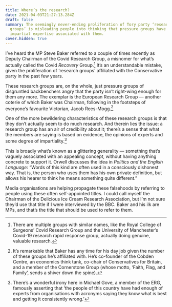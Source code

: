 ```yaml
---
title: Where’s the research?
date: 2021-04-03T21:27:13.284Z
draft: false
summary: The seemingly never-ending proliferation of Tory party ‘research
  groups’ is misleading people into thinking that pressure groups have some
  impartial expertise associated with them.
cover.hidden: true
---
```

I’ve heard the MP Steve Baker referred to a couple of times recently as Deputy Chairman of the Covid Research Group, a misnomer for what’s actually called the Covid _Recovery_ Group.[^1] It’s an understandable mistake, given the proliferation of ‘research groups’ affiliated with the Conservative party in the past few years.

These research groups are, on the whole, just pressure groups of disgruntled backbenchers angry that the party isn’t right-wing enough for them any more. The exemplar is the European Research Group — another coterie of which Baker was Chairman, following in the footsteps of everyone’s favourite Victorian, Jacob Rees-Mogg.[^2]

One of the more bewildering characteristics of these research groups is that they don’t actually seem to do much research. And therein lies the issue: a research group has an air of credibility about it; there’s a sense that what the members are saying is based on evidence, the opinions of experts and some degree of impartiality.[^3]

This is broadly what’s known as a glittering generality — something that’s vaguely associated with an appealing concept, without having anything concrete to support it. Orwell discusses the idea in _Politics and the English Language_: “Words of this kind are often used in a consciously dishonest way. That is, the person who uses them has his own private definition, but allows his hearer to think he means something quite different.”

Media organisations are helping propagate these falsehoods by referring to people using these often self-appointed titles. I could call myself the Chairman of the Delicious Ice Cream Research Association, but I’m not sure they’d use that title if I were interviewed by the BBC. Baker and his ilk are MPs, and that’s the title that should be used to refer to them.

[^1]:	There are multiple groups with similar names, like the Royal College of Surgeons’ Covid Research Group and the University of Manchester’s Covid-19 research rapid response group, actually doing genuine, valuable research.

[^2]:	It’s remarkable that Baker has any time for his day job given the number of these groups he’s affiliated with. He’s co-founder of the Cobden Centre, an economics think tank, co-chair of Conservatives for Britain, and a member of the Cornerstone Group (whose motto, ‘Faith, Flag, and Family’, sends a shiver down the spine).

[^3]:	There’s a wonderful irony here in Michael Gove, a member of the ERG, famously asserting that ‘the people of this country have had enough of experts from organisations with acronyms saying they know what is best and getting it consistently wrong.’